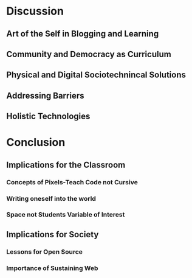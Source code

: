 # Discussion
## Art of the Self in Blogging and Learning
## Community and Democracy as Curriculum
## Physical and Digital Sociotechnincal Solutions
## Addressing Barriers
## Holistic Technologies

# Conclusion
## Implications for the Classroom
### Concepts of Pixels-Teach Code not Cursive
### Writing oneself into the world
### Space not Students Variable of Interest
## Implications for Society
### Lessons for Open Source
### Importance of Sustaining Web

